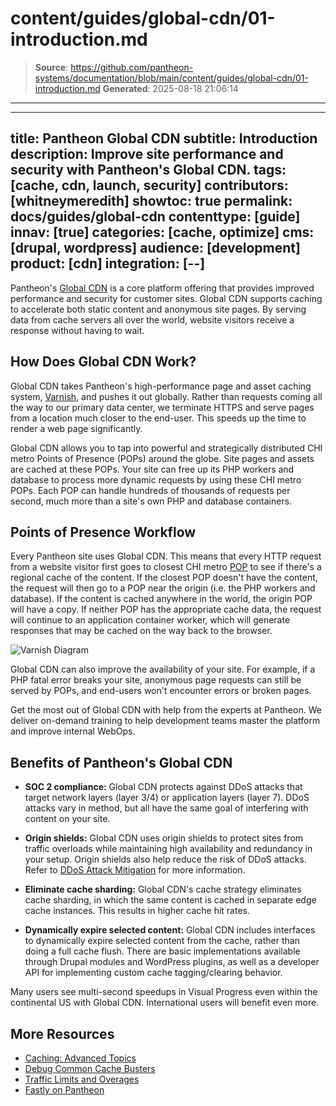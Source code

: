 # content/guides/global-cdn/01-introduction.md

> **Source**: https://github.com/pantheon-systems/documentation/blob/main/content/guides/global-cdn/01-introduction.md
> **Generated**: 2025-08-18 21:06:14

---

---
title: Pantheon Global CDN
subtitle: Introduction
description: Improve site performance and security with Pantheon's Global CDN.
tags: [cache, cdn, launch, security]
contributors: [whitneymeredith]
showtoc: true
permalink: docs/guides/global-cdn
contenttype: [guide]
innav: [true]
categories: [cache, optimize]
cms: [drupal, wordpress]
audience: [development]
product: [cdn]
integration: [--]
---

Pantheon's [Global CDN](https://pantheon.io/features/global-cdn) is a core platform offering that provides improved performance and security for customer sites. Global CDN supports caching to accelerate both static content and anonymous site pages. By serving data from cache servers all over the world, website visitors receive a response without having to wait.

## How Does Global CDN Work?

Global CDN takes Pantheon's high-performance page and asset caching system, [Varnish](/cache-control#see-also), and pushes it out globally. Rather than requests coming all the way to our primary data center, we terminate HTTPS and serve pages from a location much closer to the end-user. This speeds up the time to render a web page significantly.

Global CDN allows you to tap into powerful and strategically distributed CHI metro Points of Presence (POPs) around the globe. Site pages and assets are cached at these POPs. Your site can free up its PHP workers and database to process more dynamic requests by using these CHI metro POPs. Each POP can handle hundreds of thousands of requests per second, much more than a site's own PHP and database containers.

## Points of Presence Workflow

Every Pantheon site uses Global CDN. This means that every HTTP request from a website visitor first goes to closest CHI metro [POP](/guides/global-cdn#points-of-presence) to see if there's a regional cache of the content. If the closest POP doesn't have the content, the request will then go to a POP near the origin (i.e. the PHP workers and database). If the content is cached anywhere in the world, the origin POP will have a copy. If neither POP has the appropriate cache data, the request will continue to an application container worker, which will generate responses that may be cached on the way back to the browser.

![Varnish Diagram](../../../images/cdn-flow.png)

Global CDN can also improve the availability of your site. For example, if a PHP fatal error breaks your site, anonymous page requests can still be served by POPs, and end-users won't encounter errors or broken pages.

<Enablement title="Agency WebOps Training" link="https://pantheon.io/learn-pantheon?docs">

Get the most out of Global CDN with help from the experts at Pantheon. We deliver on-demand training to help development teams master the platform and improve internal WebOps.

</Enablement>

## Benefits of Pantheon's Global CDN

- **SOC 2 compliance:** Global CDN protects against DDoS attacks that target network layers (layer 3/4) or application layers (layer 7). DDoS attacks vary in method, but all have the same goal of interfering with content on your site.

- **Origin shields:** Global CDN uses origin shields to protect sites from traffic overloads while maintaining high availability and redundancy in your setup. Origin shields also help reduce the risk of DDoS attacks. Refer to [DDoS Attack Mitigation](/guides/account-mgmt/traffic/remedy#dos-attack-mitigation) for more information.

- **Eliminate cache sharding:** Global CDN's cache strategy eliminates cache sharding, in which the same content is cached in separate edge cache instances. This results in higher cache hit rates.

- **Dynamically expire selected content:** Global CDN includes interfaces to dynamically expire selected content from the cache, rather than doing a full cache flush. There are basic implementations available through Drupal modules and WordPress plugins, as well as a developer API for implementing custom cache tagging/clearing behavior.

Many users see multi-second speedups in Visual Progress <Popover title="Visual Progress" content="The pace at which content renders on the visible page" /> even within the continental US with Global CDN. International users will benefit even more.

## More Resources

- [Caching: Advanced Topics](/caching-advanced-topics)
- [Debug Common Cache Busters](/guides/frontend-performance/caching#troubleshoot-caching-issues)
- [Traffic Limits and Overages](/guides/account-mgmt/traffic)
- [Fastly on Pantheon](/guides/fastly-pantheon)
